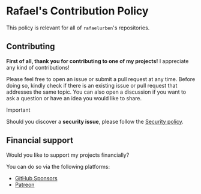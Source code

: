# Rafael's Contribution Policy

This policy is relevant for all of `rafaelurben`'s repositories.

## Contributing

**First of all, thank you for contributing to one of my projects!** I appreciate any kind of contributions! 

Please feel free to open an issue or submit a pull request at any time. Before doing so, kindly check if there is an existing issue or pull request that addresses the same topic. You can also open a discussion if you want to ask a question or have an idea you would like to share.

> [!IMPORTANT]
> Should you discover a **security issue**, please follow the [Security policy](./SECURITY.md).

## Financial support

Would you like to support my projects financially?

You can do so via the following platforms:

- [GitHub Sponsors](https://github.com/sponsors/rafaelurben/)
- [Patreon](https://patreon.com/rafaelurben)
